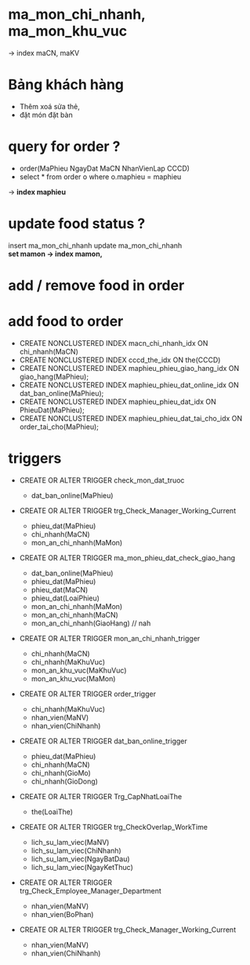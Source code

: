 
# ma_mon_chi_nhanh, ma_mon_khu_vuc
-> index maCN, maKV

# Bảng khách hàng  
- Thêm xoá sửa thẻ, 
- đặt món đặt bàn  

# query for order ? 
- order(MaPhieu NgayDat MaCN NhanVienLap CCCD)
- select * from order o where o.maphieu = maphieu 

-> **index maphieu**


# update food status ? 
insert ma_mon_chi_nhanh
update ma_mon_chi_nhanh  
**set mamon -> index mamon,**

# add / remove food in order 

# add food to order 

<BS>

- CREATE NONCLUSTERED INDEX macn_chi_nhanh_idx ON chi_nhanh(MaCN)
- CREATE NONCLUSTERED INDEX cccd_the_idx ON the(CCCD)
- CREATE NONCLUSTERED INDEX maphieu_phieu_giao_hang_idx ON giao_hang(MaPhieu); 
- CREATE NONCLUSTERED INDEX maphieu_phieu_dat_online_idx ON dat_ban_online(MaPhieu); 
- CREATE NONCLUSTERED INDEX maphieu_phieu_dat_idx ON PhieuDat(MaPhieu); 
- CREATE NONCLUSTERED INDEX maphieu_phieu_dat_tai_cho_idx ON order_tai_cho(MaPhieu); 

# triggers 

- CREATE OR ALTER TRIGGER check_mon_dat_truoc
    - dat_ban_online(MaPhieu)

- CREATE OR ALTER TRIGGER trg_Check_Manager_Working_Current
    - phieu_dat(MaPhieu)
    - chi_nhanh(MaCN)
    - mon_an_chi_nhanh(MaMon)

- CREATE OR ALTER TRIGGER ma_mon_phieu_dat_check_giao_hang
    - dat_ban_online(MaPhieu)
    - phieu_dat(MaPhieu)
    - phieu_dat(MaCN)
    - phieu_dat(LoaiPhieu)
    - mon_an_chi_nhanh(MaMon)
    - mon_an_chi_nhanh(MaCN)
    - mon_an_chi_nhanh(GiaoHang) // nah 
    
- CREATE OR ALTER TRIGGER mon_an_chi_nhanh_trigger
    - chi_nhanh(MaCN)
    - chi_nhanh(MaKhuVuc)
    - mon_an_khu_vuc(MaKhuVuc)
    - mon_an_khu_vuc(MaMon)

- CREATE OR ALTER TRIGGER order_trigger
    - chi_nhanh(MaKhuVuc)
    - nhan_vien(MaNV)
    - nhan_vien(ChiNhanh)

- CREATE OR ALTER TRIGGER dat_ban_online_trigger 
    - phieu_dat(MaPhieu)
    - chi_nhanh(MaCN)
    - chi_nhanh(GioMo)
    - chi_nhanh(GioDong)

- CREATE OR ALTER TRIGGER Trg_CapNhatLoaiThe
    - the(LoaiThe)

- CREATE OR ALTER TRIGGER trg_CheckOverlap_WorkTime
    - lich_su_lam_viec(MaNV)
    - lich_su_lam_viec(ChiNhanh)
    - lich_su_lam_viec(NgayBatDau)
    - lich_su_lam_viec(NgayKetThuc)

- CREATE OR ALTER TRIGGER trg_Check_Employee_Manager_Department
    - nhan_vien(MaNV)
    - nhan_vien(BoPhan)

- CREATE OR ALTER TRIGGER trg_Check_Manager_Working_Current
    - nhan_vien(MaNV)
    - nhan_vien(ChiNhanh)
